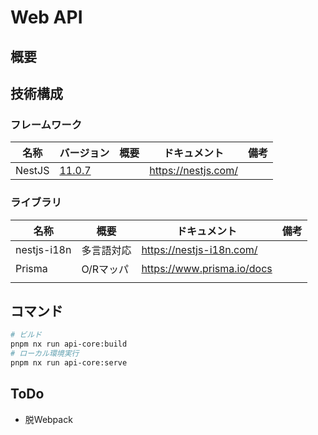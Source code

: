 # Web API

## 概要

## 技術構成

### フレームワーク

| 名称   | バージョン                                        | 概要 | ドキュメント        | 備考 |
| ------ | ------------------------------------------------- | ---- | ------------------- | ---- |
| NestJS | [11.0.7](https://github.com/nestjs/nest/releases) |      | https://nestjs.com/ |      |

### ライブラリ

| 名称        | 概要       | ドキュメント               | 備考 |
| ----------- | ---------- | -------------------------- | ---- |
| nestjs-i18n | 多言語対応 | https://nestjs-i18n.com/   |      |
| Prisma      | O/Rマッパ  | https://www.prisma.io/docs |      |
|             |            |                            |      |

## コマンド

``` bash
# ビルド
pnpm nx run api-core:build
# ローカル環境実行
pnpm nx run api-core:serve
```

## ToDo

- 脱Webpack
